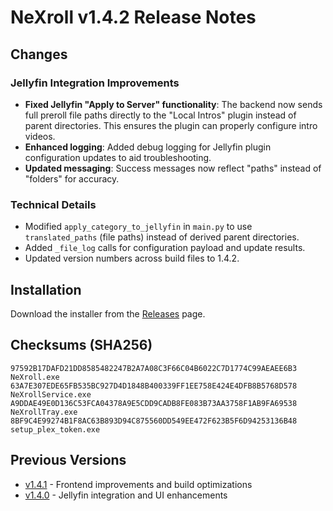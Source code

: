 # NeXroll v1.4.2 Release Notes

## Changes

### Jellyfin Integration Improvements
- **Fixed Jellyfin "Apply to Server" functionality**: The backend now sends full preroll file paths directly to the "Local Intros" plugin instead of parent directories. This ensures the plugin can properly configure intro videos.
- **Enhanced logging**: Added debug logging for Jellyfin plugin configuration updates to aid troubleshooting.
- **Updated messaging**: Success messages now reflect "paths" instead of "folders" for accuracy.

### Technical Details
- Modified `apply_category_to_jellyfin` in `main.py` to use `translated_paths` (file paths) instead of derived parent directories.
- Added `_file_log` calls for configuration payload and update results.
- Updated version numbers across build files to 1.4.2.

## Installation
Download the installer from the [Releases](https://github.com/JFLXCLOUD/NeXroll/releases) page.

## Checksums (SHA256)
```
97592B17DAFD21DD8585482247B2A7A08C3F66C04B6022C7D1774C99AEAEE6B3  NeXroll.exe
63A7E307EDE65FB535BC927D4D1848B400339FF1EE758E424E4DFB8B5768D578  NeXrollService.exe
A9DDAE49E0D136C53FCA04378A9E5CDD9CADB8FE083B73AA3758F1AB9FA69538  NeXrollTray.exe
8BF9C4E99274B1F8AC63B893D94C875560DD549EE472F623B5F6D94253136B48  setup_plex_token.exe
```

## Previous Versions
- [v1.4.1](RELEASE_NOTES_v1.4.1.md) - Frontend improvements and build optimizations
- [v1.4.0](RELEASE_NOTES_v1.4.0.md) - Jellyfin integration and UI enhancements